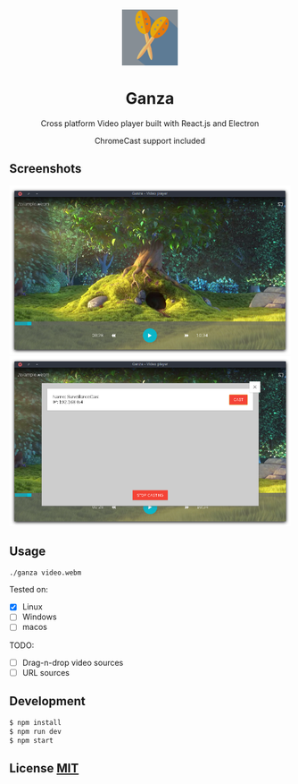 <p align="center">
  <br>
  <img src="logo.png" alt="Ganza" width="100">
  <h1 align="center"> Ganza </h1>
  <p align="center"> Cross platform Video player built with React.js and Electron </p>
  <p align="center"> ChromeCast support included </p>
</p>

## Screenshots

![screenshot](screenshots/1.png)
![screenshot 2](screenshots/2.png)

## Usage

```
./ganza video.webm
```

Tested on:
 - [x] Linux
 - [ ] Windows
 - [ ] macos

TODO:
 - [ ] Drag-n-drop video sources
 - [ ] URL sources

## Development

```
$ npm install
$ npm run dev
$ npm start

```

## License [MIT](LICENSE)
